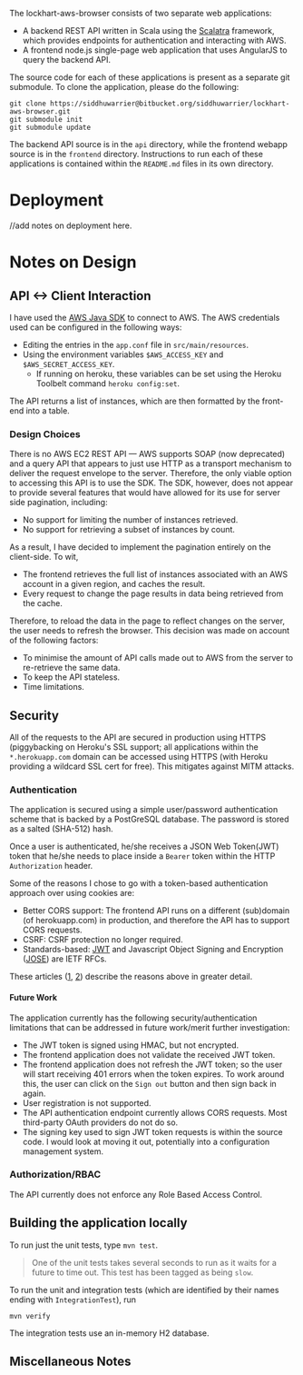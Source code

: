 The lockhart-aws-browser consists of two separate web applications:
* A backend REST API written in Scala using the [Scalatra](http://www.scalatra.org) framework, which provides endpoints for 
authentication and interacting with AWS.
* A frontend node.js single-page web application that uses AngularJS to query the backend API.

The source code for each of these applications is present as a separate git submodule. To clone the application, please 
do the following:

    git clone https://siddhuwarrier@bitbucket.org/siddhuwarrier/lockhart-aws-browser.git
    git submodule init
    git submodule update
    
The backend API source is in the `api` directory, while the frontend webapp source is in the `frontend` directory. Instructions
to run each of these applications is contained within the `README.md` files in its own directory. 

# Deployment


//add notes on deployment here.
# Notes on Design

## API <-> Client Interaction

I have used the [AWS Java SDK](http://aws.amazon.com/sdk-for-java/) to connect to AWS. The AWS credentials used can be 
configured in the following ways:

* Editing the entries in the `app.conf` file in `src/main/resources`.
* Using the environment variables `$AWS_ACCESS_KEY` and `$AWS_SECRET_ACCESS_KEY`.
    * If running on heroku, these variables can be set using the Heroku Toolbelt command `heroku config:set`.
    
The API returns a list of instances, which are then formatted by the front-end into a table. 

### Design Choices 
     
There is no AWS EC2 REST API — AWS supports SOAP (now deprecated) and a query API that appears to just use HTTP as a 
transport mechanism to deliver the request envelope to the server. Therefore, the only viable option to accessing this
API is to use the SDK. The SDK, however, does not appear to provide several features that would have allowed for its use
for server side pagination, including:
* No support for limiting the number of instances retrieved.
* No support for retrieving a subset of instances by count.

As a result, I have decided to implement the pagination entirely on the client-side. To wit,
* The frontend retrieves the full list of instances associated with an AWS account in a given region, and caches the result.
* Every request to change the page results in data being retrieved from the cache.

Therefore, to reload the data in the page to reflect changes on the server, the user needs to refresh the browser. This decision 
was made on account of the following factors:
* To minimise the amount of API calls made out to AWS from the server to re-retrieve the same data.
* To keep the API stateless.
* Time limitations.

## Security

All of the requests to the API are secured in production using HTTPS (piggybacking on Heroku's SSL support; all applications 
within the `*.herokuapp.com` domain can be accessed using HTTPS (with Heroku providing a wildcard SSL cert for free). This
mitigates against MITM attacks.

### Authentication

The application is secured using a simple user/password authentication scheme that is backed by a PostGreSQL database. The
 password is stored as a salted (SHA-512) hash.

Once a user is authenticated, he/she receives a JSON Web Token(JWT) token that he/she needs to place inside a `Bearer` token within the HTTP
 `Authorization` header.
 
Some of the reasons I chose to go with a token-based authentication approach over using cookies are:
 * Better CORS support: The frontend API runs on a different (sub)domain (of herokuapp.com) in production, and therefore the API
 has to support CORS requests.
 * CSRF: CSRF protection no longer required.
 * Standards-based: [JWT](http://bit.ly/1B0zHPH) and 
 Javascript Object Signing and Encryption ([JOSE](http://bit.ly/1KPQeWV)) are IETF RFCs.
 
 These articles ([1](http://bit.ly/Q6CfVR), [2](http://bit.ly/1BTWLLa)) describe the reasons above in greater detail.
 
#### Future Work

The application currently has the following security/authentication limitations that can be addressed in future work/merit further investigation:

* The JWT token is signed using HMAC, but not encrypted.
* The frontend application does not validate the received JWT token.
* The frontend application does not refresh the JWT token; so the user will start receiving 401 errors when the token 
expires. To work around this, the user can click on the `Sign out` button and then sign back in again.
* User registration is not supported.
* The API authentication endpoint currently allows CORS requests. Most third-party OAuth providers do not do so.
* The signing key used to sign JWT token requests is within the source code. I would look at moving it out, potentially
into a configuration management system.

### Authorization/RBAC

The API currently does not enforce any Role Based Access Control.


## Building the application locally

To run just the unit tests, type `mvn test`.

> One of the unit tests takes several seconds to run as it waits for a future to time out. This test has been tagged as being `slow`.

To run the unit and integration tests (which are identified by their names ending with `IntegrationTest`), run

    mvn verify

The integration tests use an in-memory H2 database.

## Miscellaneous Notes